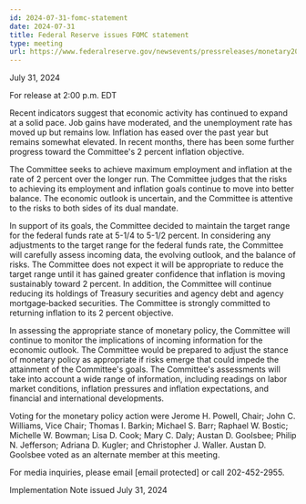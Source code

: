 ```yaml
---
id: 2024-07-31-fomc-statement
date: 2024-07-31
title: Federal Reserve issues FOMC statement
type: meeting
url: https://www.federalreserve.gov/newsevents/pressreleases/monetary20240731a.htm
---
```


July 31, 2024

For release at 2:00 p.m. EDT

Recent indicators suggest that economic activity has continued to expand at a solid pace. Job gains have moderated, and the unemployment rate has moved up but remains low. Inflation has eased over the past year but remains somewhat elevated. In recent months, there has been some further progress toward the Committee's 2 percent inflation objective.

The Committee seeks to achieve maximum employment and inflation at the rate of 2 percent over the longer run. The Committee judges that the risks to achieving its employment and inflation goals continue to move into better balance. The economic outlook is uncertain, and the Committee is attentive to the risks to both sides of its dual mandate.

In support of its goals, the Committee decided to maintain the target range for the federal funds rate at 5-1/4 to 5-1/2 percent. In considering any adjustments to the target range for the federal funds rate, the Committee will carefully assess incoming data, the evolving outlook, and the balance of risks. The Committee does not expect it will be appropriate to reduce the target range until it has gained greater confidence that inflation is moving sustainably toward 2 percent. In addition, the Committee will continue reducing its holdings of Treasury securities and agency debt and agency mortgage‑backed securities. The Committee is strongly committed to returning inflation to its 2 percent objective.

In assessing the appropriate stance of monetary policy, the Committee will continue to monitor the implications of incoming information for the economic outlook. The Committee would be prepared to adjust the stance of monetary policy as appropriate if risks emerge that could impede the attainment of the Committee's goals. The Committee's assessments will take into account a wide range of information, including readings on labor market conditions, inflation pressures and inflation expectations, and financial and international developments.

Voting for the monetary policy action were Jerome H. Powell, Chair; John C. Williams, Vice Chair; Thomas I. Barkin; Michael S. Barr; Raphael W. Bostic; Michelle W. Bowman; Lisa D. Cook; Mary C. Daly; Austan D. Goolsbee; Philip N. Jefferson; Adriana D. Kugler; and Christopher J. Waller. Austan D. Goolsbee voted as an alternate member at this meeting.

For media inquiries, please email [email protected] or call 202-452-2955.

Implementation Note issued July 31, 2024